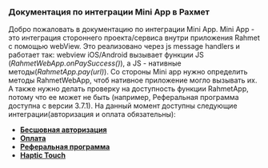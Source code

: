 ### Документация по интеграции Mini App в Рахмет

Добро пожаловать в документацию по интеграции Mini App. Mini App - это интеграция стороннего проекта/сервиса внутри приложения Rahmet с помощью webView. Это реализовано через js message handlers и работает так: webview iOS/Android вызывает функции JS (*RahmetWebApp.onPaySuccess()*), а JS - нативные методы(*RahmetApp.pay(url)*). Со стороны Mini app нужно определить методы RahmetWebApp, чтоб нативное приложение могло вызывать их. А также нужно делать проверку на доступность функции RahmetApp, потому что ее может не быть (например, Реферальная программа доступна с версии 3.7.1).
На данный момент доступны следующие интеграции(авторизация и оплата обязательны): 

- [**Бесшовная авторизация**](https://github.com/ulan61/docs/blob/master/docs/mini%20app%20auth.md)
- [**Оплата**](https://github.com/ulan61/docs/blob/master/docs/mini%20app%20pay.md)
- [**Реферальная программа**](https://github.com/ulan61/docs/blob/master/docs/mini%20app%20referral%20program.md)
- [**Haptic Touch**](https://github.com/ulan61/docs/blob/master/docs/mini%20app%20haptic.md)

